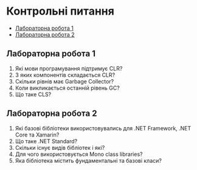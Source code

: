 # Контрольні питання

<ul>
  <li><a href="#lab1">Лабораторна робота 1</a></li>
  <li><a href="#lab2">Лабораторна робота 2</a></li>
</ul>

<div id="lab1">
  <h2>Лабораторна робота 1</h2>
  
1.	Які мови програмування підтримує CLR?
2.	З яких компонентів складається CLR?
3.	Скільки рівнів має Garbage Collector?
4.	Коли викликається останній рівень GC?
5.	Що таке CLS?

</div>

<div id="lab2">
  <h2>Лабораторна робота 2</h2>
  
  1.	Які базові бібліотеки використовувались для .NET Framework, .NET Core та Xamarin?
2.	Що таке .NET Standard?
3.	Скільки існує видів бібліотек і які?
4.	Для чого використовується Mono class libraries?
5.	Яка бібліотека містить фундаментальні та базові класи?
</div>
